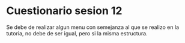 # Cuestionario sesion 12

Se debe de realizar algun menu con semejanza al que se realizo en la tutoria, no debe de ser igual, pero si la misma estructura. 